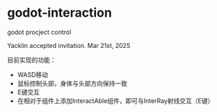 # godot-interaction
godot procject control

Yacklin accepted invitation. Mar 21st, 2025

目前实现的功能：
- WASD移动
- 鼠标控制头部，身体与头部方向保持一致
- E键交互
- 在相对于组件上添加InteractAble组件，即可与InterRay射线交互（E键）
